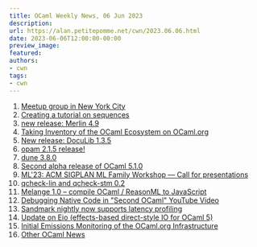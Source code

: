 ```yaml
---
title: OCaml Weekly News, 06 Jun 2023
description:
url: https://alan.petitepomme.net/cwn/2023.06.06.html
date: 2023-06-06T12:00:00-00:00
preview_image:
featured:
authors:
- cwn
tags:
- cwn
---
```


<ol><li><a href="https://alan.petitepomme.net/cwn/2023.06.06.html#1">Meetup group in New York City</a></li><li><a href="https://alan.petitepomme.net/cwn/2023.06.06.html#2">Creating a tutorial on sequences</a></li><li><a href="https://alan.petitepomme.net/cwn/2023.06.06.html#3">new release: Merlin 4.9</a></li><li><a href="https://alan.petitepomme.net/cwn/2023.06.06.html#4">Taking Inventory of the OCaml Ecosystem on OCaml.org</a></li><li><a href="https://alan.petitepomme.net/cwn/2023.06.06.html#5">New release: DocuLib 1.3.5</a></li><li><a href="https://alan.petitepomme.net/cwn/2023.06.06.html#6">opam 2.1.5 release!</a></li><li><a href="https://alan.petitepomme.net/cwn/2023.06.06.html#7">dune 3.8.0</a></li><li><a href="https://alan.petitepomme.net/cwn/2023.06.06.html#8">Second alpha release of OCaml 5.1.0</a></li><li><a href="https://alan.petitepomme.net/cwn/2023.06.06.html#9">ML'23: ACM SIGPLAN ML Family Workshop &mdash; Call for presentations</a></li><li><a href="https://alan.petitepomme.net/cwn/2023.06.06.html#10">qcheck-lin and qcheck-stm 0.2</a></li><li><a href="https://alan.petitepomme.net/cwn/2023.06.06.html#11">Melange 1.0 &ndash; compile OCaml / ReasonML to JavaScript</a></li><li><a href="https://alan.petitepomme.net/cwn/2023.06.06.html#12">Debugging Native Code in &quot;Second OCaml&quot; YouTube Video</a></li><li><a href="https://alan.petitepomme.net/cwn/2023.06.06.html#13">Sandmark nightly now supports latency profiling</a></li><li><a href="https://alan.petitepomme.net/cwn/2023.06.06.html#14">Update on Eio (effects-based direct-style IO for OCaml 5)</a></li><li><a href="https://alan.petitepomme.net/cwn/2023.06.06.html#15">Initial Emissions Monitoring of the OCaml.org Infrastructure</a></li><li><a href="https://alan.petitepomme.net/cwn/2023.06.06.html#16">Other OCaml News</a></li></ol>
